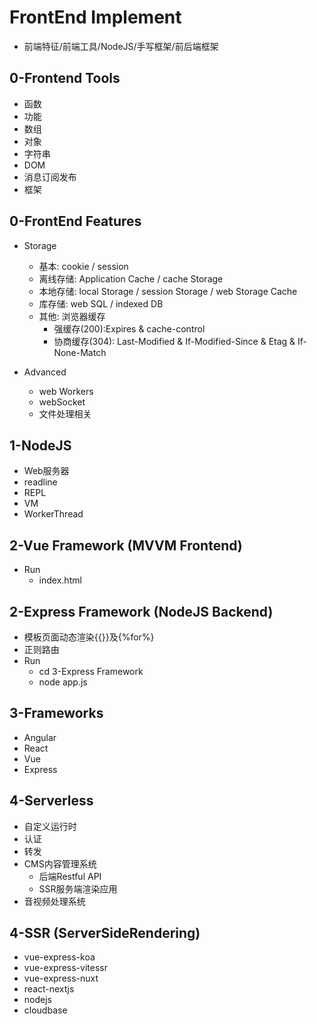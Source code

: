 # FrontEnd Implement  
- 前端特征/前端工具/NodeJS/手写框架/前后端框架  

## 0-Frontend Tools  
- 函数
- 功能   
- 数组  
- 对象  
- 字符串  
- DOM  
- 消息订阅发布  
- 框架  
   
## 0-FrontEnd Features
- Storage  
  - 基本: cookie / session  
  - 离线存储: Application Cache / cache Storage  
  - 本地存储: local Storage / session Storage / web Storage Cache  
  - 库存储: web SQL / indexed DB
  - 其他: 浏览器缓存  
    - 强缓存(200):Expires & cache-control  
    - 协商缓存(304): Last-Modified & If-Modified-Since & Etag & If-None-Match  
  
- Advanced
  - web Workers  
  - webSocket  
  - 文件处理相关  

## 1-NodeJS
- Web服务器
- readline
- REPL
- VM
- WorkerThread
  
## 2-Vue Framework (MVVM Frontend)
- Run  
  - index.html  
  
## 2-Express Framework (NodeJS Backend)  
- 模板页面动态渲染{{}}及{%for%}  
- 正则路由  
- Run  
    - cd 3-Express Framework  
    - node app.js  
  
## 3-Frameworks
- Angular
- React
- Vue
- Express

## 4-Serverless
- 自定义运行时
- 认证
- 转发
- CMS内容管理系统
    - 后端Restful API
    - SSR服务端渲染应用
- 音视频处理系统

## 4-SSR (ServerSideRendering)
- vue-express-koa
- vue-express-vitessr
- vue-express-nuxt
- react-nextjs
- nodejs
- cloudbase